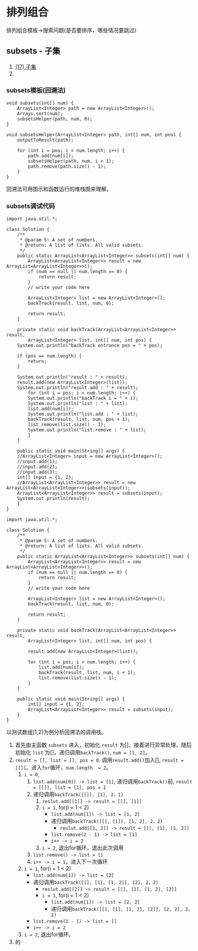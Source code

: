 # 排列组合

排列组合模板->搜索问题(是否要排序，哪些情况要跳过)

## subsets - 子集

1. [(17) 子集](http://lintcode.com/zh-cn/problem/subsets/)
2. 

### subsets模板(回溯法)

```
void subsets(int[] num) {
    ArrayList<Integer> path = new ArrayList<Integer>();
    Arrays.sort(num);
    subsetsHelper(path, num, 0);
}

void subsetsHelper(ArrayList<Integer> path, int[] num, int pos) {
    outputToResult(path);
    
    for (int i = pos; i < num.length; i++) {
        path.add(num[i]);
        subsetsHelper(path, num, i + 1);
        path.remove(path.size() - 1);
    }
}
```

回溯法可用图示和函数运行的堆栈图来理解。

### subsets调试代码

```
import java.util.*;

class Solution {
    /**
     * @param S: A set of numbers.
     * @return: A list of lists. All valid subsets.
     */
    public static ArrayList<ArrayList<Integer>> subsets(int[] num) {
        ArrayList<ArrayList<Integer>> result = new ArrayList<ArrayList<Integer>>();
        if (num == null || num.length == 0) {
            return result;
        }
        // write your code here
        
        ArrayList<Integer> list = new ArrayList<Integer>();
        backTrack(result, list, num, 0);
        
        return result;
    }
    
    private static void backTrack(ArrayList<ArrayList<Integer>> result,
        ArrayList<Integer> list, int[] num, int pos) {
	System.out.println("backTrack entrance pos = " + pos);
            
	if (pos == num.length) {
	    return;
	}

	System.out.println("result : " + result);
    result.add(new ArrayList<Integer>(list));
	System.out.println("result.add : " + result);
        for (int i = pos; i < num.length; i++) {
	    System.out.println("backTrack i = " + i);
	    System.out.println("list : " + list);
        list.add(num[i]);
	    System.out.println("list.add : " + list);
        backTrack(result, list, num, pos + 1);
        list.remove(list.size() - 1);
	    System.out.println("list.remove : " + list);
        }
    }

    public static void main(String[] args) {
	//ArrayList<Integer> input = new ArrayList<Integer>();
	//input.add(1);
	//input.add(2);
	//input.add(3);
	int[] input = {1, 2};
	//ArrayList<ArrayList<Integer>> result = new ArrayList<ArrayList<Integer>>(subsets(input));
	ArrayList<ArrayList<Integer>> result = subsets(input);
	System.out.println(result);
    }
}
```

```
import java.util.*;

class Solution {
    /**
     * @param S: A set of numbers.
     * @return: A list of lists. All valid subsets.
     */
    public static ArrayList<ArrayList<Integer>> subsets(int[] num) {
        ArrayList<ArrayList<Integer>> result = new ArrayList<ArrayList<Integer>>();
        if (num == null || num.length == 0) {
            return result;
        }
        // write your code here
        
        ArrayList<Integer> list = new ArrayList<Integer>();
        backTrack(result, list, num, 0);
        
        return result;
    }
    
    private static void backTrack(ArrayList<ArrayList<Integer>> result,
        ArrayList<Integer> list, int[] num, int pos) {
        
        result.add(new ArrayList<Integer>(list));
        
        for (int i = pos; i < num.length; i++) {
            list.add(num[i]);
            backTrack(result, list, num, i + 1);
            list.remove(list.size() - 1);
        }
    }

    public static void main(String[] args) {
	    int[] input = {1, 2};
        ArrayList<ArrayList<Integer>> result = subsets(input);
    }
}
```
以测试数组[1,2]为例分析回溯法的调用栈。

1. 首先由主函数 `subsets` 进入，初始化 `result` 为[]，接着进行异常处理，随后初始化 `list` 为[]，递归调用`backTrack()`, `num = [1, 2]`。
2. `result = [], list = [], pos = 0`. 调用`result.add()`加入[], `result = [[]]`。进入`for`循环，`num.length  = 2`。
    1. `i = 0`, 
        1. `list.add(num[0]) -> list = [1]`, 递归调用`backTrack()`前, `result = [[]], list = [1], pos = 1`
        2. 递归调用`backTrack([[]], [1], 2，1)`
            1. `reslut.add[[1]] -> result = [[], [1]]`
            2. `i = 1`, for(i = 1 < 2)
                - `list.add(num[1]) -> list = [1, 2]`
                - 递归调用`backTrack([[], [1]], [1, 2], 2，2)`
                    + `reslut.add[[1, 2]] -> result = [[], [1], [1, 2]]`
                - `list.remove(2 - 1) -> list = [1]`
                - `i++ -> i = 2`
            3. `i = 2`, 退出for循环，退出此次调用
        3. `list.remove() -> list = []`
        4. `i++ -> i = 1`，进入下一次循环
    2. `i = 1`, for(i = 1 < 2)
        - `list.add(num[1]) -> list = [2]`
        - 递归调用`backTrack([[], [1], [1, 2]], [2], 2，2)`
            + `reslut.add[[2]] -> result = [[], [1], [1, 2], [2]]`
            + `i = 1`, for(i = 1 < 2)
                - `list.add(num[1]) -> list = [2, 2]`
                - 递归调用`backTrack([[], [1], [1, 2], [2]], [2, 2], 2，2)`
        - `list.remove(1 - 1) -> list = []`
        - `i++ -> i = 2`
    3. `i = 2`, 退出for循环。
3. 的